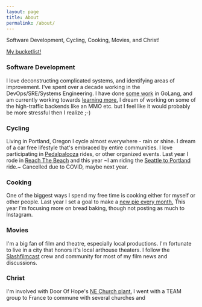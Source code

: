 ```yaml
---
layout: page
title: About
permalink: /about/
---
```

Software Development, Cycling, Cooking, Movies, and Christ!

[My bucketlist!](/bucketlist)

### Software Development
I love deconstructing complicated systems, and identifying areas of improvement. I've spent over a decade working in the DevOps/SRE/Systems Engineering. I have done [some work](https://appsaloon.be/blog/service-webhooks-in-portainer/) in GoLang, and am currently working towards [learning more.](https://www.youtube.com/playlist?list=PLDZujg-VgQlZUy1iCqBbe5faZLMkA3g2x) I dream of working on some of the high-traffic backends like an MMO etc. but I feel like it would probably be more stressful then I realize ;-)

### Cycling
Living in Portland, Oregon I cycle almost everywhere - rain or shine. I dream of a car free lifestyle that's embraced by entire communities. I love participating in [Pedalpalooza](https://www.shift2bikes.org/pedalpalooza-calendar/) rides, or other organized events. Last year I rode in [Reach The Beach](https://action.lung.org/site/TR?fr_id=18621&pg=entry) and this year ~I am riding the [Seattle to Portland](https://www.cascade.org/rides-and-events/kaiser-permanente-seattle-portland-presented-alaska-airlines) ride.~ Cancelled due to COVID, maybe next year.

### Cooking
One of the biggest ways I spend my free time is cooking either for myself or other people. Last year I set a goal to make a [new pie every month.](https://www.instagram.com/explore/tags/piesofoverlook/) This year I'm focusing more on bread baking, though not posting as much to Instagram.

### Movies
I'm a big fan of film and theatre, especially local productions. I'm fortunate to live in a city that honors it's local arthouse theaters. I follow the [Slashfilmcast](https://www.slashfilm.com/category/features/slashfilmcast/) crew and community for most of my film news and discussions.

### Christ
I'm involved with Door Of Hope's [NE Church plant.](https://www.doorofhopene.org/) I went with a TEAM group to France to commune with several churches and 
